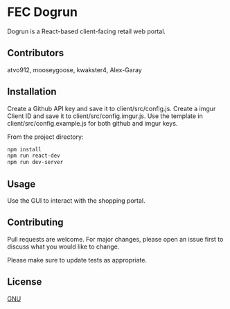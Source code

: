 # FEC Dogrun
Dogrun is a React-based client-facing retail web portal.

## Contributors
atvo912, mooseygoose, kwakster4, Alex-Garay

## Installation
Create a Github API key and save it to client/src/config.js.
Create a imgur Client ID and save it to client/src/config.imgur.js.
Use the template in client/src/config.example.js for both github and imgur keys.

From the project directory:

```bash
npm install
npm run react-dev
npm run dev-server
```

## Usage
Use the GUI to interact with the shopping portal.

## Contributing
Pull requests are welcome. For major changes, please open an issue first to discuss what you would like to change.

Please make sure to update tests as appropriate.

## License
[GNU](https://www.gnu.org/licenses/gpl-3.0.txt)